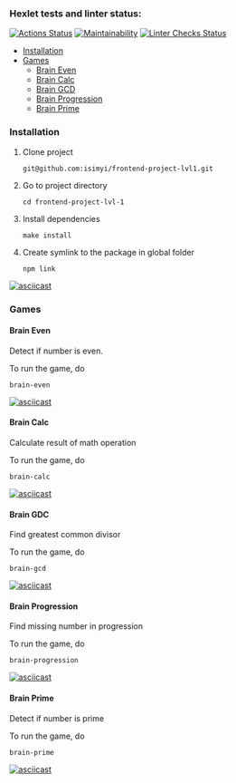 ### Hexlet tests and linter status:
[![Actions Status](https://github.com/isimyi/frontend-project-lvl1/workflows/hexlet-check/badge.svg)](https://github.com/isimyi/frontend-project-lvl1/actions)
[![Maintainability](https://api.codeclimate.com/v1/badges/a99a88d28ad37a79dbf6/maintainability)](https://codeclimate.com/github/codeclimate/codeclimate/maintainability)
[![Linter Checks Status](https://github.com/isimyi/frontend-project-lvl1/actions/workflows/nodejs.yml/badge.svg)](https://github.com/isimyi/frontend-project-lvl1/actions/workflows/nodejs.yml)

- [Installation](#inslattalion)
- [Games](#games)
  - [Brain Even](#brain-even)
  - [Brain Calc](#brain-calc)
  - [Brain GCD](#brain-gdc)
  - [Brain Progression](#brain-progression)
  - [Brain Prime](#brain-prime)

### Installation
1. Clone project 
    ```
    git@github.com:isimyi/frontend-project-lvl1.git
    ```
2. Go to project directory
    ```
    cd frontend-project-lvl-1
    ```
3. Install dependencies
    ```
    make install
    ```
4. Create symlink to the package in global folder
    ```
    npm link
    ```

[![asciicast](https://asciinema.org/a/412786.svg)](https://asciinema.org/a/412786)

### Games
#### Brain Even
Detect if number is even.

To run the game, do
```
brain-even
```

[![asciicast](https://asciinema.org/a/412790.svg)](https://asciinema.org/a/412790)

#### Brain Calc
Calculate result of math operation

To run the game, do
```
brain-calc
```

[![asciicast](https://asciinema.org/a/412817.svg)](https://asciinema.org/a/412817)

#### Brain GDC
Find greatest common divisor

To run the game, do 
```
brain-gcd
```
[![asciicast](https://asciinema.org/a/413676.svg)](https://asciinema.org/a/413676)

#### Brain Progression
Find missing number in progression

To run the game, do
```
brain-progression
```
[![asciicast](https://asciinema.org/a/414861.svg)](https://asciinema.org/a/414861)

#### Brain Prime
Detect if number is prime

To run the game, do
```
brain-prime
```

[![asciicast](https://asciinema.org/a/414871.svg)](https://asciinema.org/a/414871)

